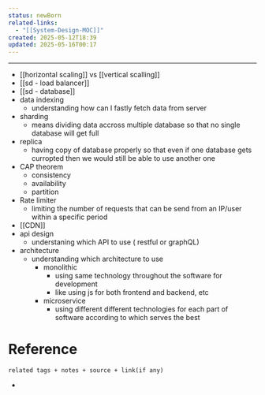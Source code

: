 ```yaml
---
status: newBorn
related-links:
  - "[[System-Design-MOC]]"
created: 2025-05-12T18:39
updated: 2025-05-16T00:17
---
```

---

- [[horizontal scaling]] vs [[vertical scalling]]
- [[sd - load balancer]]
- [[sd - database]]
- data indexing
	- understanding how can I fastly fetch data from server
- sharding
	- means dividing data accross multiple database so that no single database will get full
- replica
	- having copy of database properly so that even if one database gets curropted then we would still be able to use another one
- CAP theorem 
	- consistency
	- availability
	- partition
- Rate limiter
	- limiting the number of requests that can be send from an IP/user within a specific period
- [[CDN]]
- api design
	- understaning which API to use ( restful or graphQL)
- architecture
	- understanding which architecture to use
		- monolithic
			- using same technology throughout the software for development
			- like using js for both frontend and backend, etc
		- microservice
			- using different different technologies for each part of software according to which serves the best 


# Reference
`related tags + notes + source + link(if any)`
 

- 